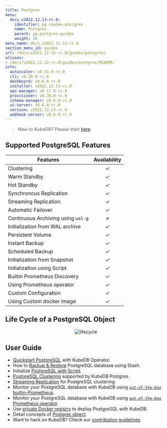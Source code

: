 ```yaml
---
title: Postgres
menu:
  docs_v2022.12.13-rc.0:
    identifier: pg-readme-postgres
    name: Postgres
    parent: pg-postgres-guides
    weight: 10
menu_name: docs_v2022.12.13-rc.0
section_menu_id: guides
url: /docs/v2022.12.13-rc.0/guides/postgres/
aliases:
- /docs/v2022.12.13-rc.0/guides/postgres/README/
info:
  autoscaler: v0.15.0-rc.0
  cli: v0.30.0-rc.0
  dashboard: v0.6.0-rc.0
  installer: v2022.12.13-rc.0
  ops-manager: v0.17.0-rc.0
  provisioner: v0.30.0-rc.0
  schema-manager: v0.6.0-rc.0
  ui-server: v0.6.0-rc.0
  version: v2022.12.13-rc.0
  webhook-server: v0.6.0-rc.0
---
```


> New to KubeDB? Please start [here](/docs/v2022.12.13-rc.0/README).

## Supported PostgreSQL Features

| Features                           | Availability |
| ---------------------------------- |:------------:|
| Clustering                         |   &#10003;   |
| Warm Standby                       |   &#10003;   |
| Hot Standby                        |   &#10003;   |
| Synchronous Replication            |   &#10003;   |
| Streaming Replication              |   &#10003;   |
| Automatic Failover                 |   &#10003;   |
| Continuous Archiving using `wal-g` |   &#10007;   |
| Initialization from WAL archive    |   &#10003;   |
| Persistent Volume                  |   &#10003;   |
| Instant Backup                     |   &#10003;   |
| Scheduled Backup                   |   &#10003;   |
| Initialization from Snapshot       |   &#10003;   |
| Initialization using Script        |   &#10003;   |
| Builtin Prometheus Discovery       |   &#10003;   |
| Using Prometheus operator          |   &#10003;   |
| Custom Configuration               |   &#10003;   |
| Using Custom docker image          |   &#10003;   |

## Life Cycle of a PostgreSQL Object

<p align="center">
  <img alt="lifecycle"  src="/docs/v2022.12.13-rc.0/images/postgres/lifecycle.png">
</p>

## User Guide

- [Quickstart PostgreSQL](/docs/v2022.12.13-rc.0/guides/postgres/quickstart/quickstart) with KubeDB Operator.
- How to [Backup & Restore](/docs/v2022.12.13-rc.0/guides/postgres/backup/overview/) PostgreSQL database using Stash.
- Initialize [PostgreSQL with Script](/docs/v2022.12.13-rc.0/guides/postgres/initialization/script_source).
- [PostgreSQL Clustering](/docs/v2022.12.13-rc.0/guides/postgres/clustering/ha_cluster) supported by KubeDB Postgres.
- [Streaming Replication](/docs/v2022.12.13-rc.0/guides/postgres/clustering/streaming_replication) for PostgreSQL clustering.
- Monitor your PostgreSQL database with KubeDB using [`out-of-the-box` builtin-Prometheus](/docs/v2022.12.13-rc.0/guides/postgres/monitoring/using-builtin-prometheus).
- Monitor your PostgreSQL database with KubeDB using [`out-of-the-box` Prometheus operator](/docs/v2022.12.13-rc.0/guides/postgres/monitoring/using-prometheus-operator).
- Use [private Docker registry](/docs/v2022.12.13-rc.0/guides/postgres/private-registry/using-private-registry) to deploy PostgreSQL with KubeDB.
- Detail concepts of [Postgres object](/docs/v2022.12.13-rc.0/guides/postgres/concepts/postgres).
- Want to hack on KubeDB? Check our [contribution guidelines](/docs/v2022.12.13-rc.0/CONTRIBUTING).
